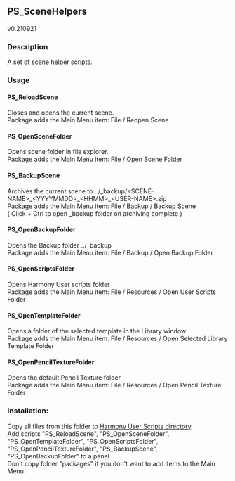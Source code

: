 ## PS_SceneHelpers
v0.210921

### Description
A set of scene helper scripts.

### Usage
#### PS_ReloadScene
Closes and opens the current scene.  
Package adds the Main Menu item: File / Reopen Scene

#### PS_OpenSceneFolder
Opens scene folder in file explorer.  
Package adds the Main Menu item: File / Open Scene Folder

#### PS_BackupScene
Archives the current scene to ../_backup/\<SCENE-NAME>\_\<YYYYMMDD>\_\<HHMM>\_\<USER-NAME>.zip  
Package adds the Main Menu item: File / Backup / Backup Scene  
( Click + Ctrl to open _backup folder on archiving complete )

#### PS_OpenBackupFolder
Opens the Backup folder ../_backup  
Package adds the Main Menu item: File / Backup / Open Backup Folder

#### PS_OpenScriptsFolder
Opens Harmony User scripts folder  
Package adds the Main Menu item: File / Resources / Open User Scripts Folder

#### PS_OpenTemplateFolder
Opens a folder of the selected template in the Library window  
Package adds the Main Menu item: File / Resources / Open Selected Library Template Folder 

#### PS_OpenPencilTextureFolder
Opens the default Pencil Texture folder  
Package adds the Main Menu item: File / Resources / Open Pencil Texture Folder

### Installation:
Copy all files from this folder to [Harmony User Scripts directory](https://docs.toonboom.com/help/harmony-20/premium/scripting/import-script.html).\
Add scripts "PS_ReloadScene", "PS_OpenSceneFolder", "PS_OpenTemplateFolder", "PS_OpenScriptsFolder", "PS_OpenPencilTextureFolder", "PS_BackupScene", "PS_OpenBackupFolder" to a panel.  
Don't copy folder "packages" if you don't want to add items to the Main Menu.